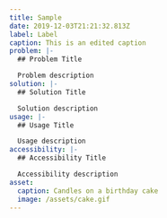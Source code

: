 ```yaml
---
title: Sample
date: 2019-12-03T21:21:32.813Z
label: Label
caption: This is an edited caption
problem: |-
  ## Problem Title

  Problem description
solution: |-
  ## Solution Title

  Solution description
usage: |-
  ## Usage Title

  Usage description
accessibility: |-
  ## Accessibility Title

  Accessibility description
asset:
  caption: Candles on a birthday cake
  image: /assets/cake.gif
---
```


